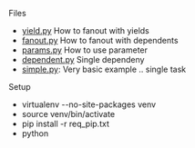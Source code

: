 

Files
 - [yield.py](https://github.com/khanduri/luigi_examples/blob/master/yield.py) How to fanout with yields
 - [fanout.py](https://github.com/khanduri/luigi_examples/blob/master/fanout.py) How to fanout with dependents
 - [params.py](https://github.com/khanduri/luigi_examples/blob/master/params.py) How to use parameter
 - [dependent.py](https://github.com/khanduri/luigi_examples/blob/master/dependency.py) Single dependeny
 - [simple.py](https://github.com/khanduri/luigi_examples/blob/master/simple.py): Very basic example .. single task


Setup
 - virtualenv --no-site-packages venv
 - source venv/bin/activate
 - pip install -r req_pip.txt
 - python <filename>




